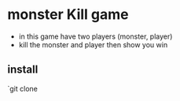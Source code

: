 # monster Kill game
  - in this game have two players (monster, player)
  - kill the monster and player then show you win

## install 
  `git clone 
